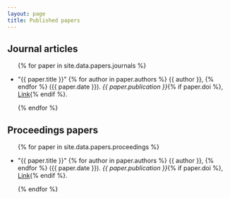 ```yaml
---
layout: page
title: Published papers 
---
```


## Journal articles

<ul class="posts">
  {% for paper in site.data.papers.journals %}
  <li>
    <p> "{{ paper.title }}" {% for author in paper.authors %} {{ author }},
    {% endfor %} ({{ paper.date }}). <i>{{ paper.publication }}</i>{% if paper.doi %}, 
    <a href="http://doi.org/{{ paper.doi }}">Link</a>{% endif %}.</p>
  </li>
  {% endfor %}
</ul>

## Proceedings papers

<ul class="posts">
  {% for paper in site.data.papers.proceedings %}
  <li>
    <p> "{{ paper.title }}" {% for author in paper.authors %} {{ author }},
    {% endfor %} ({{ paper.date }}). <i>{{ paper.publication }}</i>{% if paper.doi %}, 
    <a href="http://doi.org/{{ paper.doi }}">Link</a>{% endif %}.</p>
  </li>
  {% endfor %}
</ul>

